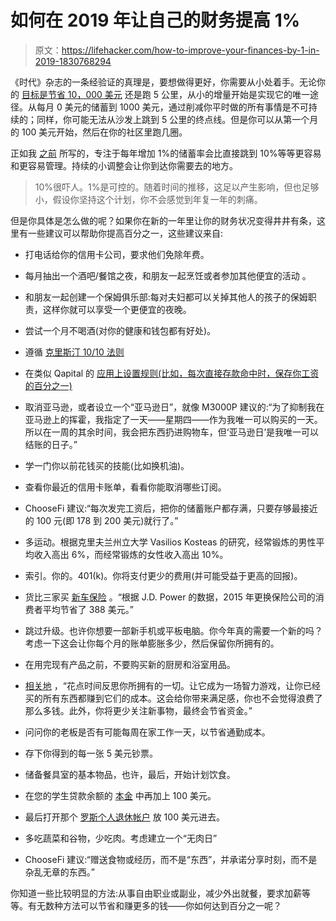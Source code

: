 # 如何在 2019 年让自己的财务提高 1%

> 原文：<https://lifehacker.com/how-to-improve-your-finances-by-1-in-2019-1830768294>

《时代》杂志的一条经验证的真理是，要想做得更好，你需要从小处着手。无论你的 [目标是节省 10，000 美元](https://twocents.lifehacker.com/aim-to-get-to-10-000-1827509198) 还是跑 5 公里，从小的增量开始是实现它的唯一途径。从每月 0 美元的储蓄到 1000 美元，通过削减你平时做的所有事情是不可持续的；同样，你可能无法从沙发上跳到 5 公里的终点线。但是你可以从第一个月的 100 美元开始，然后在你的社区里跑几圈。



正如我 [之前](https://twocents.lifehacker.com/you-just-need-to-increase-your-savings-by-1-a-year-1826984496#_ga=2.92800605.1188497419.1543585474-2143091789.1530640859) 所写的，专注于每年增加 1%的储蓄率会比直接跳到 10%等等更容易和更容易管理。持续的小调整会让你到达你需要去的地方。

> 10%很吓人。1%是可控的。随着时间的推移，这足以产生影响，但也足够小，假设你坚持这个计划，你不会感觉到年复一年的刺痛。

但是你具体是怎么做的呢？如果你在新的一年里让你的财务状况变得井井有条，这里有一些建议可以帮助你提高百分之一，这些建议来自:

*   打电话给你的信用卡公司，要求他们免除年费。
*   每月抽出一个酒吧/餐馆之夜，和朋友一起烹饪或者参加其他便宜的活动 。
*   和朋友一起创建一个保姆俱乐部:每对夫妇都可以关掉其他人的孩子的保姆职责，这样你就可以享受一个更便宜的夜晚。
*   尝试一个月不喝酒(对你的健康和钱包都有好处)。
*   遵循 [克里斯汀 10/10 法则](https://twocents.lifehacker.com/how-to-cut-down-on-impulsive-spending-1823992010)
*   在类似 Qapital 的 [应用上设置规则(比如，每次直接存款命中时，保存你工资的百分之一)](https://twocents.lifehacker.com/automate-your-savings-with-ifttt-1821967872)
*   取消亚马逊，或者设立一个“亚马逊日”，就像 M3000P 建议的:“为了抑制我在亚马逊上的挥霍，我指定了一天——星期四——作为我唯一可以购买的一天。所以在一周的其余时间，我会把东西扔进购物车，但‘亚马逊日’是我唯一可以结账的日子。”
*   学一门你以前花钱买的技能(比如换机油)。
*   查看你最近的信用卡账单，看看你能取消哪些订阅。
*   ChooseFi 建议:“每次发完工资后，把你的储蓄账户都存满，只要存够最接近的 100 元(即 178 到 200 美元)就行了。”
*   多运动。根据克里夫兰州立大学 Vasilios Kosteas 的研究，经常锻炼的男性平均收入高出 6%，而经常锻炼的女性收入高出 10%。

*   索引。你的。401(k)。你将支付更少的费用(并可能受益于更高的回报)。
*   货比三家买 [新车保险](http://time.com/money/page/101-ways-make-1000-more-2018/#getthere) 。“根据 J.D. Power 的数据，2015 年更换保险公司的消费者平均节省了 388 美元。”
*   跳过升级。也许你想要一部新手机或平板电脑。你今年真的需要一个新的吗？考虑一下这会让你每个月的账单膨胀多少，然后保留你所拥有的。
*   在用完现有产品之前，不要购买新的厨房和浴室用品。
*   [相关地](https://twocents.lifehacker.com/the-best-savings-tips-and-advice-from-our-readers-1821287384) ，“花点时间反思你所拥有的一切。让它成为一场智力游戏，让你已经买的所有东西都赚到它们的成本。这会给你带来满足感，你也不会觉得浪费了那么多钱。此外，你将更少关注新事物，最终会节省资金。”
*   问问你的老板是否有可能每周在家工作一天，以节省通勤成本。
*   存下你得到的每一张 5 美元钞票。

*   储备餐具室的基本物品，也许，最后，开始计划饮食。
*   在您的学生贷款余额的 [本金](https://twocents.lifehacker.com/small-things-you-can-do-to-get-your-student-loans-under-1827372684) 中再加上 100 美元。
*   最后打开那个 [罗斯个人退休帐户](https://twocents.lifehacker.com/why-you-need-a-roth-ira-1823805955) 放 100 美元进去。
*   多吃蔬菜和谷物，少吃肉。考虑建立一个“无肉日”
*   ChooseFi 建议:“赠送食物或经历，而不是“东西”，并承诺分享时刻，而不是杂乱无章的东西。”

你知道一些比较明显的方法:从事自由职业或副业，减少外出就餐，要求加薪等等。有无数种方法可以节省和赚更多的钱——你如何达到百分之一呢？